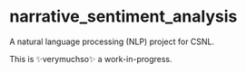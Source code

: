 # narrative_sentiment_analysis
A natural language processing (NLP) project for CSNL.

This is ✨verymuchso✨ a work-in-progress.
